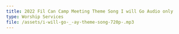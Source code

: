 ```yaml
---
title: 2022 Fil Can Camp Meeting Theme Song I will Go Audio only
type: Worship Services
file: /assets/i-will-go-_-ay-theme-song-720p-.mp3
---
```


